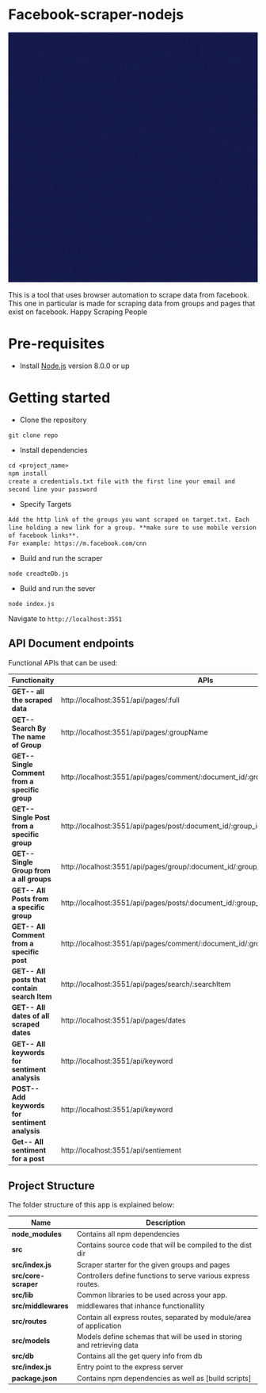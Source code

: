 # Facebook-scraper-nodejs

![facebook scraper demo](imgs/template.gif)

This is a tool that uses browser automation to scrape data from facebook. This one in particular is made for scraping data from groups and pages that exist on facebook. Happy Scraping People

# Pre-requisites

- Install [Node.js](https://nodejs.org/en/) version 8.0.0 or up

# Getting started

- Clone the repository

```
git clone repo
```

- Install dependencies

```
cd <project_name>
npm install
create a credentials.txt file with the first line your email and second line your password
```

- Specify Targets

```
Add the http link of the groups you want scraped on target.txt. Each line holding a new link for a group. **make sure to use mobile version of facebook links**.
For example: https://m.facebook.com/cnn
```

- Build and run the scraper

```
node creadteDb.js
```

- Build and run the sever

```
node index.js
```

Navigate to `http://localhost:3551`

## API Document endpoints

Functional APIs that can be used:

| Functionaity                                   | APIs                                                                                |
| ---------------------------------------------- | ----------------------------------------------------------------------------------- |
| **GET-- all the scraped data**                 | http://localhost:3551/api/pages/:full                                               |
| **GET-- Search By The name of Group**          | http://localhost:3551/api/pages/:groupName                                          |
| **GET-- Single Comment from a specific group** | http://localhost:3551/api/pages/comment/:document_id/:group_id/:post_id/:comment_id |
| **GET-- Single Post from a specific group**    | http://localhost:3551/api/pages/post/:document_id/:group_id/:post_id                |
| **GET-- Single Group from a all groups**       | http://localhost:3551/api/pages/group/:document_id/:group_id                        |
| **GET-- All Posts from a specific group**      | http://localhost:3551/api/pages/posts/:document_id/:group_id                        |
| **GET-- All Comment from a specific post**     | http://localhost:3551/api/pages/comment/:document_id/:group_id/:post_id/            |
| **GET-- All posts that contain search Item**   | http://localhost:3551/api/pages/search/:searchItem                                  |
| **GET-- All dates of all scraped dates**       | http://localhost:3551/api/pages/dates                                               |
| **GET-- All keywords for sentiment analysis**  | http://localhost:3551/api/keyword                                                   |
| **POST-- Add keywords for sentiment analysis** | http://localhost:3551/api/keyword                                                   |
| **Get-- All sentiment for a post**             | http://localhost:3551/api/sentiement                                                |

## Project Structure

The folder structure of this app is explained below:

| Name                 | Description                                                            |
| -------------------- | ---------------------------------------------------------------------- |
| **node_modules**     | Contains all npm dependencies                                          |
| **src**              | Contains source code that will be compiled to the dist dir             |
| **src/index.js**     | Scraper starter for the given groups and pages                         |
| **src/core-scraper** | Controllers define functions to serve various express routes.          |
| **src/lib**          | Common libraries to be used across your app.                           |
| **src/middlewares**  | middlewares that inhance functionallity                                |
| **src/routes**       | Contain all express routes, separated by module/area of application    |
| **src/models**       | Models define schemas that will be used in storing and retrieving data |
| **src/db**           | Contains all the get query info from db                                |
| **src/index.js**     | Entry point to the express server                                      |
| **package.json**     | Contains npm dependencies as well as [build scripts]                   |
